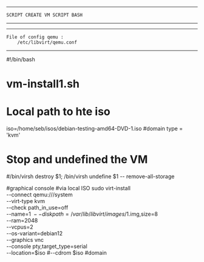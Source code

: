 ***
    SCRIPT CREATE VM SCRIPT BASH
***

***
    File of config qemu : 
        /etc/libvirt/qemu.conf
***        


#!/bin/bash
# vm-install1.sh

# Local path to hte iso
iso=/home/seb/isos/debian-testing-amd64-DVD-1.iso
#domain type = 'kvm'
# Stop and undefined the VM
#/bin/virsh destroy $1; /bin/virsh undefine $1 -- remove-all-storage

#graphical console
#via local ISO
sudo virt-install \
--connect qemu:///system \
--virt-type kvm \
--check path_in_use=off \
--name=$1 \
--disk path=/var/lib/libvirt/images/$1.img,size=8 \
--ram=2048 \
--vcpus=2 \
--os-variant=debian12 \
--graphics vnc \
--console pty,target_type=serial \
--location=$iso 
#--cdrom $iso
#domain
